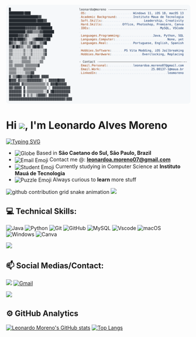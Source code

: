 <a href="https://github.com/pleomoreno/pleomoreno">
  <picture>
    <source media="(prefers-color-scheme: dark)" srcset="https://github.com/pleomoreno/pleomoreno/blob/main/dark_mode.svg">
    <img alt="Leonardo Moreno's GitHub Profile README" src="https://github.com/pleomoreno/pleomoreno/blob/main/light_mode.svg">
  </picture>
</a>

<h1 align="left">Hi <img src="https://raw.githubusercontent.com/kaueMarques/kaueMarques/master/hi.gif" height="30px">, I'm Leonardo Alves Moreno</h1>

<a href="https://git.io/typing-svg">
  <img src="https://readme-typing-svg.demolab.com?font=Fira+Code&pause=1000&color=EE4B2B&width=435&lines=Computer+Science+Student+at+IMT;%22Stay+hungry,+stay+foolish.%22;There's+always+room+for+improvement." alt="Typing SVG" />
</a>

<ul>
  <li>
    <img src="https://raw.githubusercontent.com/Tarikul-Islam-Anik/Animated-Fluent-Emojis/master/Emojis/Travel%20and%20places/Globe%20Showing%20Americas.png" alt="Globe" width="25px" align="center" /> Based in <strong>São Caetano do Sul, São Paulo, Brazil</strong>
  </li>
  <li>
    <img src="https://raw.githubusercontent.com/Tarikul-Islam-Anik/Animated-Fluent-Emojis/master/Emojis/Objects/E-Mail.png" alt="Email Emoji" width="25px" align="center" /> Contact me @: <a href="leonardoa.moreno07@gmail.com"><strong>leonardoa.moreno07@gmail.com</strong></a>
  </li>
  <li>
    <img src="https://raw.githubusercontent.com/Tarikul-Islam-Anik/Animated-Fluent-Emojis/master/Emojis/People%20with%20professions/Technologist%20Light%20Skin%20Tone.png" alt="Student Emoji" width="25px" align="center" /> Currently studying in Computer Science at <strong>Instituto Mauá de Tecnologia</strong>
  </li>
  <li>
    <img src="https://raw.githubusercontent.com/Tarikul-Islam-Anik/Animated-Fluent-Emojis/master/Emojis/Activities/Puzzle%20Piece.png" alt="Puzzle Emoji" width="25px" align="center" /> Always curious to <strong>learn</strong> more stuff
  </li>
</ul>

<picture>
    <source media="(prefers-color-scheme: dark)" srcset="https://raw.githubusercontent.com/pleomoreno/pleomoreno/refs/heads/output/github-snake-dark.svg">
    <source media ="(prefers-color-scheme: light)" srcset="https://raw.githubusercontent.com/pleomoreno/pleomoreno/refs/heads/output/github-snake.svg">
    <img alt="github contribution grid snake animation" src="https://raw.githubusercontent.com/pleomoreno/pleomoreno/output/github-contribution-grid-snake.svg">
</picture>

<img src="https://user-images.githubusercontent.com/73097560/115834477-dbab4500-a447-11eb-908a-139a6edaec5c.gif">

## 💻 Technical Skills:  

![Java](https://img.shields.io/badge/java-%23ED8B00.svg?style=for-the-badge&logo=openjdk&logoColor=white)
![Python](https://img.shields.io/badge/python-3670A0?style=for-the-badge&logo=python&logoColor=ffdd54)
![Git](https://img.shields.io/badge/git-%23F05033.svg?style=for-the-badge&logo=git&logoColor=white)
![GitHub](https://img.shields.io/badge/github-%23121011.svg?style=for-the-badge&logo=github&logoColor=white)
![MySQL](https://img.shields.io/badge/mysql-4479A1.svg?style=for-the-badge&logo=mysql&logoColor=white)
![Vscode](https://img.shields.io/badge/Vscode-007ACC?style=for-the-badge&logo=visual-studio-code&logoColor=white)
![macOS](https://img.shields.io/badge/mac%20os-000000?style=for-the-badge&logo=macos&logoColor=F0F0F0)
![Windows](https://img.shields.io/badge/Windows-0078D6?style=for-the-badge&logo=windows&logoColor=white)
![Canva](https://img.shields.io/badge/Canva-%2300C4CC.svg?&style=for-the-badge&logo=Canva&logoColor=white)

<img src="https://user-images.githubusercontent.com/73097560/115834477-dbab4500-a447-11eb-908a-139a6edaec5c.gif">

##  📫 Social Medias/Contact: 
    
<a href="https://www.linkedin.com/in/leomoreno/" target="_blank"><img src="https://img.shields.io/badge/-LinkedIn-%230077B5?style=for-the-badge&logo=linkedin&logoColor=white" target="_blank"></a>
[![Gmail](https://img.shields.io/badge/Gmail-333333?style=for-the-badge&logo=gmail&logoColor=red)](mailto:leonardoa.moreno07@gmail.com)

<img src="https://user-images.githubusercontent.com/73097560/115834477-dbab4500-a447-11eb-908a-139a6edaec5c.gif">

## ⚙️ GitHub Analytics

  [![Leonardo Moreno's GitHub stats](https://github-readme-stats.vercel.app/api?username=pleomoreno&show_icons=true&theme=github_dark&include_all_commits=true&count_private=true)](https://github.com/pleomoreno/github-readme-stats)
  [![Top Langs](https://github-readme-stats.vercel.app/api/top-langs/?username=pleomoreno&hide_progress=true&theme=github_dark)](https://github.com/pleomoreno/github-readme-stats)
